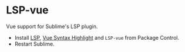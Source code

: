# LSP-vue

Vue support for Sublime's LSP plugin.

* Install [LSP](https://packagecontrol.io/packages/LSP), [Vue Syntax Highlight](https://packagecontrol.io/packages/Vue%20Syntax%20Highlight) and `LSP-vue` from Package Control.
* Restart Sublime.
